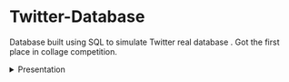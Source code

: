 # Twitter-Database
Database built using SQL to simulate Twitter real database . Got the first place in collage competition.
<details>
  <summary>Presentation</summary><details>
  <img src="Twitter Presentation/Slide1.PNG" name="slide1">
  <img src="Twitter Presentation/Slide2.PNG" name="slide2">
  <img src="Twitter Presentation/Slide3.PNG" name="slide3">
  <img src="Twitter Presentation/Slide4.PNG" name="slide4">
  <img src="Twitter Presentation/Slide5.PNG" name="slide5">
  <img src="Twitter Presentation/Slide6.PNG" name="slide6">
  <img src="Twitter Presentation/Slide7.PNG" name="slide7">
  <img src="Twitter Presentation/Slide8.PNG" name="slide8">
  <img src="Twitter Presentation/Slide9.PNG" name="slide9">
  <img src="Twitter Presentation/Slide10.PNG" name="slide10">
  <img src="Twitter Presentation/Slide11.PNG" name="slide11">
  <img src="Twitter Presentation/Slide12.PNG" name="slide12">
  <img src="Twitter Presentation/Slide13.PNG" name="slide13">
  <img src="Twitter Presentation/Slide14.PNG" name="slide14">
  <img src="Twitter Presentation/Slide15.PNG" name="slide15">
  <img src="Twitter Presentation/Slide16.PNG" name="slide16">
  <img src="Twitter Presentation/Slide17.PNG" name="slide17">
  <img src="Twitter Presentation/Slide18.PNG" name="slide18">
  <img src="Twitter Presentation/Slide19.PNG" name="slide19">
  <img src="Twitter Presentation/Slide20.PNG" name="slide20">
</details>

